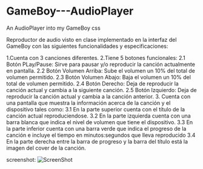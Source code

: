 # GameBoy---AudioPlayer
An AudioPlayer into my GameBoy css

Reproductor de audio visto en clase implementado en la interfaz del GameBoy con las siguientes funcionalidades y especificaciones:

1.Cuenta con 3 canciones diferentes.
2.Tiene 5 botones funcionales:
  2.1 Botón PLay/Pause: Sirve para pausar y/o reproducir la canción actualmente en pantalla.
  2.2 Botón Volumen Arriba: Sube el volumen un 10% del total de volumen permitido.
  2.3 Botón Volumen Abajo: Baja el volumen un 10% del total de volumen permitido.
  2.4 Botón Derecho: Deja de reproducir la canción actual y cambia a la siguiente canción.
  2.5 Botón Izquierdo: Deja de reproducir la canción actual y cambia a la canción anterior.
3. Cuenta con una pantalla que muestra la información acerca de la canción y el dispositivo tales como:
  3.1 En la parte superior cuenta con el título de la canción actual reproduciendose.
  3.2 En la parte izquierda cuenta con una barra blanca que indica el nivel de volumen que tiene el dispositivo.
  3.3 En la parte inferior cuenta con una barra verde que indica el progreso de la canción e incluye el tiempo en minutos:segundos que lleva reproducido
  3.4 En la parte derecha entre la barra de progreso y la barra del título está la imagen del cover de la canción.
  
  



screenshot:
![ScreenShot](https://user-images.githubusercontent.com/66704419/92679792-08fb1680-f2ef-11ea-8eac-f748c3da08e1.png)
